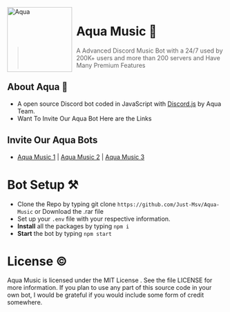 <img width="150" height="150" align="left" style="float: left; margin: 0 10px 0 0;" alt="Aqua" src="https://media.discordapp.net/attachments/779192328711045160/853885259556847636/10f7ea41fdacddfba6ec3863eee2a180.png?width=207&height=207"> 

# Aqua Music 🎵
> A Advanced Discord Music Bot with a 24/7 used by 200K+ users and more than 200 servers and Have Many Premium Features

## About Aqua 🚧

- A open source Discord bot coded in JavaScript with [Discord.js](https://discord.js.org/#/) by Aqua Team.
- Want To Invite Our Aqua Bot Here are the Links 
## Invite Our Aqua Bots
- [Aqua Music 1](https://discord.com/oauth2/authorize?client_id=777165206203007017&scope=bot&permissions=2147478769) | [Aqua Music 2](https://discord.com/oauth2/authorize?client_id=802195829330280498&scope=bot&permissions=2147478769) | [Aqua Music 3](https://discord.com/oauth2/authorize?client_id=798435493469618207&scope=bot&permissions=2147478769)

# Bot Setup ⚒

- Clone the Repo by typing git clone `https://github.com/Just-Msv/Aqua-Music` or Download the .rar file
- Set up your `.env` file with your respective information.
- **Install** all the packages by typing `npm i`
- **Start** the bot by typing `npm start`

# License ©

Aqua Music is licensed under the MIT License . See the file LICENSE for more information. If you plan to use any part of this source code in your own bot, I would be grateful if you would include some form of credit somewhere.
